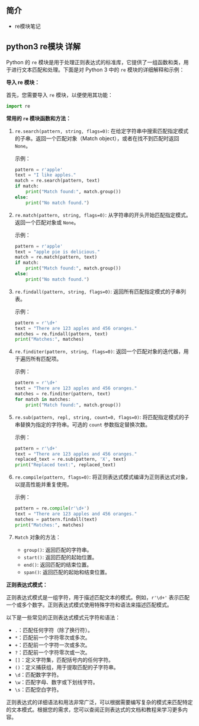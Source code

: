 ## 简介

+ re模块笔记

## python3 re模块  详解

Python 的 `re` 模块是用于处理正则表达式的标准库，它提供了一组函数和类，用于进行文本匹配和处理。下面是对 Python 3 中的 `re` 模块的详细解释和示例：

**导入 re 模块：**

首先，您需要导入 `re` 模块，以便使用其功能：

```python
import re
```

**常用的 `re` 模块函数和方法：**

1. `re.search(pattern, string, flags=0)`: 在给定字符串中搜索匹配指定模式的子串。返回一个匹配对象（Match object），或者在找不到匹配时返回 `None`。

   示例：

   ```python
   pattern = r'apple'
   text = "I like apples."
   match = re.search(pattern, text)
   if match:
       print("Match found:", match.group())
   else:
       print("No match found.")
   ```

2. `re.match(pattern, string, flags=0)`: 从字符串的开头开始匹配指定模式。返回一个匹配对象或 `None`。

   示例：

   ```python
   pattern = r'apple'
   text = "apple pie is delicious."
   match = re.match(pattern, text)
   if match:
       print("Match found:", match.group())
   else:
       print("No match found.")
   ```

3. `re.findall(pattern, string, flags=0)`: 返回所有匹配指定模式的子串列表。

   示例：

   ```python
   pattern = r'\d+'
   text = "There are 123 apples and 456 oranges."
   matches = re.findall(pattern, text)
   print("Matches:", matches)
   ```

4. `re.finditer(pattern, string, flags=0)`: 返回一个匹配对象的迭代器，用于遍历所有匹配项。

   示例：

   ```python
   pattern = r'\d+'
   text = "There are 123 apples and 456 oranges."
   matches = re.finditer(pattern, text)
   for match in matches:
       print("Match found:", match.group())
   ```

5. `re.sub(pattern, repl, string, count=0, flags=0)`: 将匹配指定模式的子串替换为指定的字符串。可选的 `count` 参数指定替换次数。

   示例：

   ```python
   pattern = r'\d+'
   text = "There are 123 apples and 456 oranges."
   replaced_text = re.sub(pattern, 'X', text)
   print("Replaced text:", replaced_text)
   ```

6. `re.compile(pattern, flags=0)`: 将正则表达式模式编译为正则表达式对象，以提高性能并重复使用。

   示例：

   ```python
   pattern = re.compile(r'\d+')
   text = "There are 123 apples and 456 oranges."
   matches = pattern.findall(text)
   print("Matches:", matches)
   ```

7. `Match` 对象的方法：
   - `group()`: 返回匹配的字符串。
   - `start()`: 返回匹配的起始位置。
   - `end()`: 返回匹配的结束位置。
   - `span()`: 返回匹配的起始和结束位置。

**正则表达式模式：**

正则表达式模式是一组字符，用于描述匹配文本的模式。例如，`r'\d+'` 表示匹配一个或多个数字。正则表达式模式使用特殊字符和语法来描述匹配模式。

以下是一些常见的正则表达式模式元字符和语法：

- `.`：匹配任何字符（除了换行符）。
- `*`：匹配前一个字符零次或多次。
- `+`：匹配前一个字符一次或多次。
- `?`：匹配前一个字符零次或一次。
- `[]`：定义字符集，匹配括号内的任何字符。
- `()`：定义捕获组，用于提取匹配的子字符串。
- `\d`：匹配数字字符。
- `\w`：匹配字母、数字或下划线字符。
- `\s`：匹配空白字符。

正则表达式的详细语法和用法非常广泛，可以根据需要编写复杂的模式来匹配特定的文本模式。根据您的需求，您可以查阅正则表达式的文档和教程来学习更多内容。
